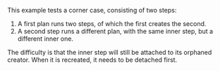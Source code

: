 This example tests a corner case, consisting of two steps:

1. A first plan runs two steps, of which the first creates the second.
2. A second step runs a different plan, with the same inner step, but a different inner one.

The difficulty is that the inner step will still be attached to its orphaned creator.
When it is recreated, it needs to be detached first.
